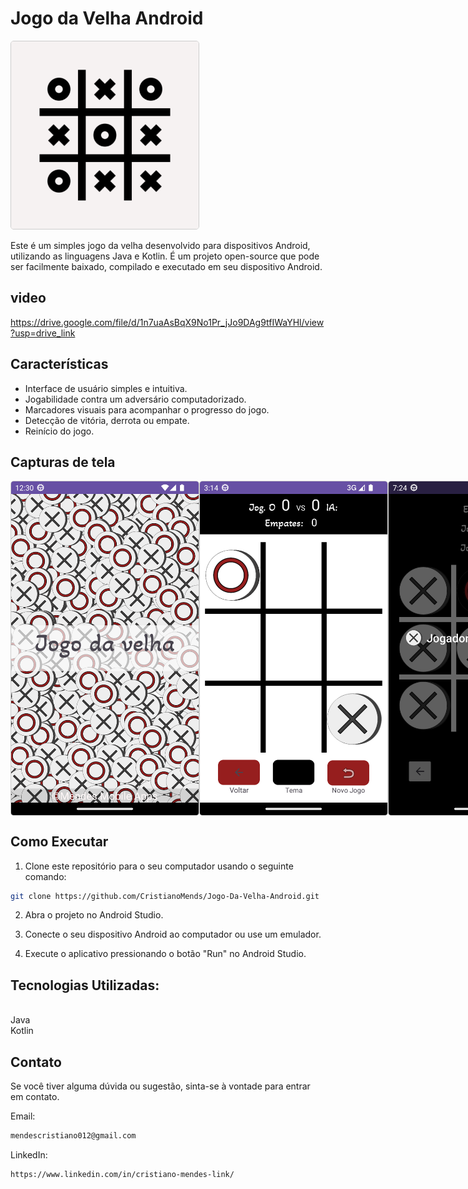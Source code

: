 # Jogo da Velha Android

<img src="Screenshots/ico.png" alt="Jogo da Velha" style="width: 300px; border: 1px solid #ccc; border-radius: 5px;">

Este é um simples jogo da velha desenvolvido para dispositivos Android, utilizando as linguagens Java e Kotlin. É um projeto open-source que pode ser facilmente baixado, compilado e executado em seu dispositivo Android.

## video
https://drive.google.com/file/d/1n7uaAsBqX9No1Pr_jJo9DAg9tfIWaYHl/view?usp=drive_link

## Características

- Interface de usuário simples e intuitiva.
- Jogabilidade contra um adversário computadorizado.
- Marcadores visuais para acompanhar o progresso do jogo.
- Detecção de vitória, derrota ou empate.
- Reinício do jogo.

## Capturas de tela

<div style="display:flex; flex-direction:row">
  <img src="Screenshots/Screenshot_20230623_093053.png" alt="Tela Inicial" style="width: 300px; border: 1px solid #ccc; border-radius: 5px;">
  <img src="Screenshots/Screenshot_20230712_121451.png" alt="Jogando" style="width: 300px; border: 1px solid #ccc; border-radius: 5px;">
  <img src="Screenshots/Screenshot_20230621_162447.png" alt="Vitória" style="width: 300px; border: 1px solid #ccc; border-radius: 5px;">
</div>


## Como Executar

1. Clone este repositório para o seu computador usando o seguinte comando:

```bash
git clone https://github.com/CristianoMends/Jogo-Da-Velha-Android.git
````
2. Abra o projeto no Android Studio.

3. Conecte o seu dispositivo Android ao computador ou use um emulador.

4. Execute o aplicativo pressionando o botão "Run" no Android Studio.

## Tecnologias Utilizadas:
<br>Java
<br>Kotlin

## Contato
Se você tiver alguma dúvida ou sugestão, sinta-se à vontade para entrar em contato.

Email:
```bash
mendescristiano012@gmail.com
````
LinkedIn:
```bash
https://www.linkedin.com/in/cristiano-mendes-link/
````

